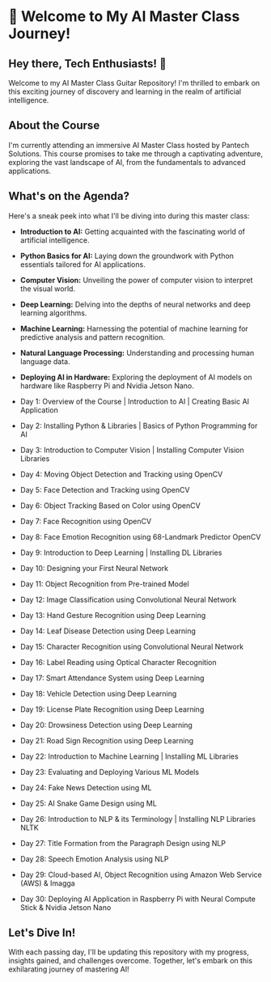# 🚀 Welcome to My AI Master Class Journey!

## Hey there, Tech Enthusiasts! 👋

Welcome to my AI Master Class Guitar Repository! I'm thrilled to embark on this exciting journey of discovery and learning in the realm of artificial intelligence.

## About the Course

I'm currently attending an immersive AI Master Class hosted by Pantech Solutions. This course promises to take me through a captivating adventure, exploring the vast landscape of AI, from the fundamentals to advanced applications.

## What's on the Agenda?

Here's a sneak peek into what I'll be diving into during this master class:

- **Introduction to AI:** Getting acquainted with the fascinating world of artificial intelligence.
- **Python Basics for AI:** Laying down the groundwork with Python essentials tailored for AI applications.
- **Computer Vision:** Unveiling the power of computer vision to interpret the visual world.
- **Deep Learning:** Delving into the depths of neural networks and deep learning algorithms.
- **Machine Learning:** Harnessing the potential of machine learning for predictive analysis and pattern recognition.
- **Natural Language Processing:** Understanding and processing human language data.
- **Deploying AI in Hardware:** Exploring the deployment of AI models on hardware like Raspberry Pi and Nvidia Jetson Nano.



- Day 1: Overview of the Course | Introduction to AI | Creating Basic AI Application
- Day 2: Installing Python & Libraries | Basics of Python Programming for AI
- Day 3: Introduction to Computer Vision | Installing Computer Vision Libraries
- Day 4: Moving Object Detection and Tracking using OpenCV
- Day 5: Face Detection and Tracking using OpenCV
- Day 6: Object Tracking Based on Color using OpenCV
- Day 7: Face Recognition using OpenCV
- Day 8: Face Emotion Recognition using 68-Landmark Predictor OpenCV
- Day 9: Introduction to Deep Learning | Installing DL Libraries
- Day 10: Designing your First Neural Network
- Day 11: Object Recognition from Pre-trained Model
- Day 12: Image Classification using Convolutional Neural Network
- Day 13: Hand Gesture Recognition using Deep Learning
- Day 14: Leaf Disease Detection using Deep Learning
- Day 15: Character Recognition using Convolutional Neural Network
- Day 16: Label Reading using Optical Character Recognition
- Day 17: Smart Attendance System using Deep Learning
- Day 18: Vehicle Detection using Deep Learning
- Day 19: License Plate Recognition using Deep Learning
- Day 20: Drowsiness Detection using Deep Learning
- Day 21: Road Sign Recognition using Deep Learning
- Day 22: Introduction to Machine Learning | Installing ML Libraries
- Day 23: Evaluating and Deploying Various ML Models
- Day 24: Fake News Detection using ML
- Day 25: AI Snake Game Design using ML
- Day 26: Introduction to NLP & its Terminology | Installing NLP Libraries NLTK
- Day 27: Title Formation from the Paragraph Design using NLP
- Day 28: Speech Emotion Analysis using NLP
- Day 29: Cloud-based AI, Object Recognition using Amazon Web Service (AWS) & Imagga
- Day 30: Deploying AI Application in Raspberry Pi with Neural Compute Stick & Nvidia Jetson Nano



## Let's Dive In!

With each passing day, I'll be updating this repository with my progress, insights gained, and challenges overcome. Together, let's embark on this exhilarating journey of mastering AI!




